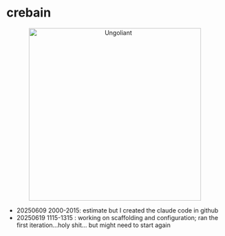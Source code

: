 # crebain
<div align="center">
  <img src="https://cards.scryfall.io/large/front/6/9/695c05ab-e46e-46c7-bd2e-ef0b2307e449.jpg?1686968429" width="400" alt="Ungoliant">
</div>

- 20250609 2000-2015: estimate but I created the claude code in github
- 20250619 1115-1315 : working on scaffolding and configuration; ran the first iteration...holy shit... but might need to start again 